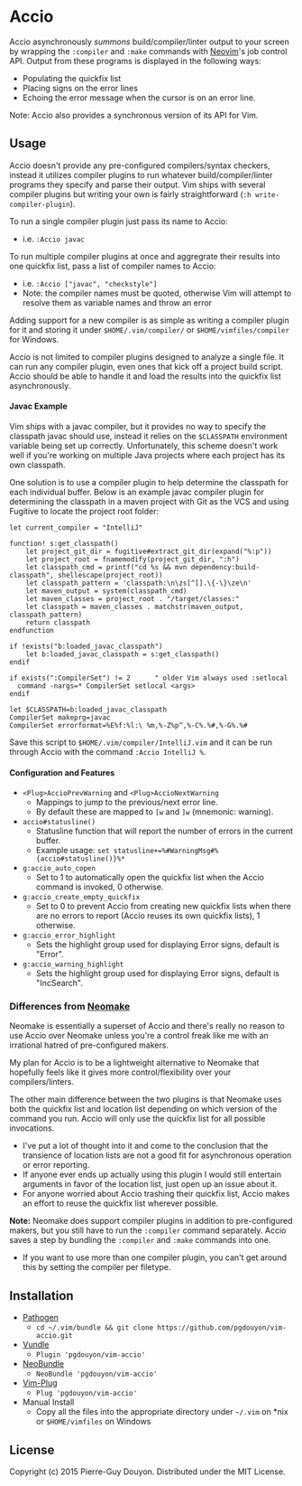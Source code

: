 Accio
=====

Accio asynchronously *summons* build/compiler/linter output to your screen by
wrapping the `:compiler` and `:make` commands with [Neovim][]'s job control
API.  Output from these programs is displayed in the following ways:

- Populating the quickfix list
- Placing signs on the error lines
- Echoing the error message when the cursor is on an error line.

Note: Accio also provides a synchronous version of its API for Vim.


Usage
-----

Accio doesn't provide any pre-configured compilers/syntax checkers, instead it
utilizes compiler plugins to run whatever build/compiler/linter programs they
specify and parse their output.  Vim ships with several compiler plugins but
writing your own is fairly straightforward (`:h write-compiler-plugin`).

To run a single compiler plugin just pass its name to Accio:

- i.e. `:Accio javac`

To run multiple compiler plugins at once and aggregrate their results into one
quickfix list, pass a list of compiler names to Accio:

- i.e. `:Accio ["javac", "checkstyle"]`
- Note: the compiler names must be quoted, otherwise Vim will attempt to
  resolve them as variable names and throw an error

Adding support for a new compiler is as simple as writing a compiler plugin for
it and storing it under `$HOME/.vim/compiler/` or `$HOME/vimfiles/compiler` for
Windows.

Accio is not limited to compiler plugins designed to analyze a single file.  It
can run any compiler plugin, even ones that kick off a project build script.
Accio should be able to handle it and load the results into the quickfix list
asynchronously.


#### Javac Example

Vim ships with a javac compiler, but it provides no way to specify the
classpath javac should use, instead it relies on the `$CLASSPATH` environment
variable being set up correctly.  Unfortunately, this scheme doesn't work well
if you're working on multiple Java projects where each project has its own
classpath.

One solution is to use a compiler plugin to help determine the classpath for
each individual buffer.  Below is an example javac compiler plugin for
determining the classpath in a maven project with Git as the VCS and using
Fugitive to locate the project root folder:

```vim
let current_compiler = "IntelliJ"

function! s:get_classpath()
    let project_git_dir = fugitive#extract_git_dir(expand("%:p"))
    let project_root = fnamemodify(project_git_dir, ":h")
    let classpath_cmd = printf("cd %s && mvn dependency:build-classpath", shellescape(project_root))
    let classpath_pattern = 'classpath:\n\zs[^[].\{-\}\ze\n'
    let maven_output = system(classpath_cmd)
    let maven_classes = project_root . "/target/classes:"
    let classpath = maven_classes . matchstr(maven_output, classpath_pattern)
    return classpath
endfunction

if !exists("b:loaded_javac_classpath")
    let b:loaded_javac_classpath = s:get_classpath()
endif

if exists(":CompilerSet") != 2		" older Vim always used :setlocal
  command -nargs=* CompilerSet setlocal <args>
endif

let $CLASSPATH=b:loaded_javac_classpath
CompilerSet makeprg=javac
CompilerSet errorformat=%E%f:%l:\ %m,%-Z%p^,%-C%.%#,%-G%.%#
```

Save this script to `$HOME/.vim/compiler/IntelliJ.vim` and it can be run
through Accio with the command `:Accio IntelliJ %`.


#### Configuration and Features

- `<Plug>AccioPrevWarning` and `<Plug>AccioNextWarning`
    - Mappings to jump to the previous/next error line.
    - By default these are mapped to `[w` and `]w` (mnemonic: warning).
- `accio#statusline()`
    - Statusline function that will report the number of errors in the current
      buffer.
    - Example usage: `set statusline+=%#WarningMsg#%{accio#statusline()}%*`
- `g:accio_auto_copen`
    - Set to 1 to automatically open the quickfix list when the Accio command
      is invoked, 0 otherwise.
- `g:accio_create_empty_quickfix`
    - Set to 0 to prevent Accio from creating new quickfix lists when there are
      no errors to report (Accio reuses its own quickfix lists), 1 otherwise.
- `g:accio_error_highlight`
    - Sets the highlight group used for displaying Error signs, default is
      "Error".
- `g:accio_warning_highlight`
    - Sets the highlight group used for displaying Error signs, default is
      "IncSearch".


### Differences from [Neomake][]

Neomake is essentially a superset of Accio and there's really no reason to use
Accio over Neomake unless you're a control freak like me with an irrational
hatred of pre-configured makers.

My plan for Accio is to be a lightweight alternative to Neomake that hopefully
feels like it gives more control/flexibility over your compilers/linters.

The other main difference between the two plugins is that Neomake uses both the
quickfix list and location list depending on which version of the command you
run.  Accio will only use the quickfix list for all possible invocations.

- I've put a lot of thought into it and come to the conclusion that the
transience of location lists are not a good fit for asynchronous
operation or error reporting.
- If anyone ever ends up actually using this plugin I would still entertain
arguments in favor of the location list, just open up an issue about it.
- For anyone worried about Accio trashing their quickfix list, Accio makes
an effort to reuse the quickfix list wherever possible.

**Note:** Neomake does support compiler plugins in addition to pre-configured
makers, but you still have to run the `:compiler` command separately.  Accio
saves a step by bundling the `:compiler` and `:make` commands into one.

- If you want to use more than one compiler plugin, you can't get around
    this by setting the compiler per filetype.


Installation
------------

* [Pathogen][]
    * `cd ~/.vim/bundle && git clone https://github.com/pgdouyon/vim-accio.git`
* [Vundle][]
    * `Plugin 'pgdouyon/vim-accio'`
* [NeoBundle][]
    * `NeoBundle 'pgdouyon/vim-accio'`
* [Vim-Plug][]
    * `Plug 'pgdouyon/vim-accio'`
* Manual Install
    * Copy all the files into the appropriate directory under `~/.vim` on \*nix or
      `$HOME/vimfiles` on Windows


License
-------

Copyright (c) 2015 Pierre-Guy Douyon.  Distributed under the MIT License.


[Neovim]: https://github.com/neovim/neovim
[Neomake]: https://github.com/benekastah/neomake
[Pathogen]: https://github.com/tpope/vim-pathogen
[Vundle]: https://github.com/gmarik/Vundle.vim
[NeoBundle]: https://github.com/Shougo/neobundle.vim
[Vim-Plug]: https://github.com/junegunn/vim-plug
